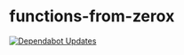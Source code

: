 # functions-from-zerox
[![Dependabot Updates](https://github.com/Rhod-lab/functions-from-zerox/actions/workflows/dependabot/dependabot-updates/badge.svg)](https://github.com/Rhod-lab/functions-from-zerox/actions/workflows/dependabot/dependabot-updates)
